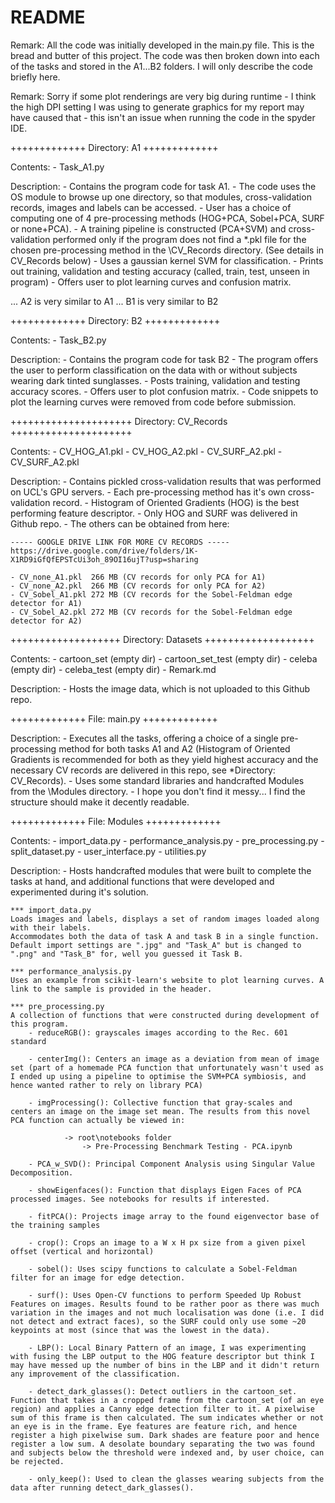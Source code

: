 # README

Remark: All the code was initially developed in the main.py file. This is the bread and butter of this project. The code was then broken down into each of the tasks and stored in the A1...B2 folders.
	I will only describe the code briefly here.

Remark: Sorry if some plot renderings are very big during runtime - I think the high DPI setting I was using to generate graphics for my report may have caused that - this isn't an issue when running the code in the spyder IDE.

+++++++++++++
Directory: A1
+++++++++++++

Contents: 
	- Task_A1.py

Description:
	- Contains the program code for task A1.
	- The code uses the OS module to browse up one directory, so that modules, cross-validation records, images and labels can be accessed.
	- User has a choice of computing one of 4 pre-processing methods (HOG+PCA, Sobel+PCA, SURF or none+PCA).
	- A training pipeline is constructed (PCA+SVM) and cross-validation performed only if the program does not find a *.pkl file for the chosen pre-processing method in the \CV_Records directory. (See details in CV_Records below)
	- Uses a gaussian kernel SVM for classification.
	- Prints out training, validation and testing accuracy (called, train, test, unseen in program)
	- Offers user to plot learning curves and confusion matrix.

... A2 is very similar to A1
... B1 is very similar to B2

+++++++++++++
Directory: B2
+++++++++++++

Contents:
	- Task_B2.py

Description:
	- Contains the program code for task B2
	- The program offers the user to perform classification on the data with or without subjects wearing dark tinted sunglasses.
	- Posts training, validation and testing accuracy scores.
	- Offers user to plot confusion matrix.
	- Code snippets to plot the learning curves were removed from code before submission.

+++++++++++++++++++++
Directory: CV_Records
+++++++++++++++++++++

Contents:
	- CV_HOG_A1.pkl
	- CV_HOG_A2.pkl
	- CV_SURF_A2.pkl
	- CV_SURF_A2.pkl
	
Description:
	- Contains pickled cross-validation results that was performed on UCL's GPU servers.
	- Each pre-processing method has it's own cross-validation record.
	- Histogram of Oriented Gradients (HOG) is the best performing feature descriptor.
	- Only HOG and SURF was delivered in Github repo.
	- The others can be obtained from here:
	
	----- GOOGLE DRIVE LINK FOR MORE CV RECORDS -----
	https://drive.google.com/drive/folders/1K-X1RD9iGfQfEPSTcUi3oh_89OI16ujT?usp=sharing
	
	- CV_none_A1.pkl  266 MB (CV records for only PCA for A1)
	- CV_none_A2.pkl  266 MB (CV records for only PCA for A2)
	- CV_Sobel_A1.pkl 272 MB (CV records for the Sobel-Feldman edge detector for A1)
	- CV_Sobel_A2.pkl 272 MB (CV records for the Sobel-Feldman edge detector for A2)

+++++++++++++++++++
Directory: Datasets
+++++++++++++++++++

Contents:
	- cartoon_set
		(empty dir)
	- cartoon_set_test
		(empty dir)	
	- celeba
		(empty dir)
	- celeba_test
		(empty dir)
	- Remark.md
	
Description:
	- Hosts the image data, which is not uploaded to this Github repo.

+++++++++++++
File: main.py
+++++++++++++
	
Description:
	- Executes all the tasks, offering a choice of a single pre-processing method for both tasks A1 and A2 (Histogram of Oriented Gradients is recommended for both as they yield highest accuracy and the necessary CV records are delivered in this repo, see *Directory: CV_Records).
	- Uses some standard libraries and handcrafted Modules from the \Modules directory.
	- I hope you don't find it messy... I find the structure should make it decently readable.
	
+++++++++++++
File: Modules
+++++++++++++

Contents:
	- import_data.py 
	- performance_analysis.py
	- pre_processing.py
	- split_dataset.py
	- user_interface.py
	- utilities.py
	
Description:
	- Hosts handcrafted modules that were built to complete the tasks at hand, and additional functions that were developed and experimented during it's solution.
	
	*** import_data.py
	Loads images and labels, displays a set of random images loaded along with their labels.
	Accommodates both the data of task A and task B in a single function.
	Default import settings are ".jpg" and "Task_A" but is changed to ".png" and "Task_B" for, well you guessed it Task B.
	
	*** performance_analysis.py
	Uses an example from scikit-learn's website to plot learning curves. A link to the sample is provided in the header.
	
	*** pre_processing.py
	A collection of functions that were constructed during development of this program.
		- reduceRGB(): grayscales images according to the Rec. 601 standard
		
		- centerImg(): Centers an image as a deviation from mean of image set (part of a homemade PCA function that unfortunately wasn't used as I ended up using a pipeline to optimise the SVM+PCA symbiosis, and hence wanted rather to rely on library PCA)
		
		- imgProcessing(): Collective function that gray-scales and centers an image on the image set mean. The results from this novel PCA function can actually be viewed in: 
		
				-> root\notebooks folder 
					-> Pre-Processing Benchmark Testing - PCA.ipynb
					
		- PCA_w_SVD(): Principal Component Analysis using Singular Value Decomposition.
		
		- showEigenfaces(): Function that displays Eigen Faces of PCA processed images. See notebooks for results if interested.
		
		- fitPCA(): Projects image array to the found eigenvector base of the training samples
		
		- crop(): Crops an image to a W x H px size from a given pixel offset (vertical and horizontal)
		
		- sobel(): Uses scipy functions to calculate a Sobel-Feldman filter for an image for edge detection.
		
		- surf(): Uses Open-CV functions to perform Speeded Up Robust Features on images. Results found to be rather poor as there was much variation in the images and not much localisation was done (i.e. I did not detect and extract faces), so the SURF could only use some ~20 keypoints at most (since that was the lowest in the data). 
		
		- LBP(): Local Binary Pattern of an image, I was experimenting with fusing the LBP output to the HOG feature descriptor but think I may have messed up the number of bins in the LBP and it didn't return any improvement of the classification.
		
		- detect_dark_glasses(): Detect outliers in the cartoon_set. Function that takes in a cropped frame from the cartoon_set (of an eye region) and applies a Canny edge detection filter to it. A pixelwise sum of this frame is then calculated. The sum indicates whether or not an eye is in the frame. Eye features are feature rich, and hence register a high pixelwise sum. Dark shades are feature poor and hence register a low sum. A desolate boundary separating the two was found and subjects below the threshold were indexed and, by user choice, can be rejected.
		
		- only_keep(): Used to clean the glasses wearing subjects from the data after running detect_dark_glasses().
	
	
	
	